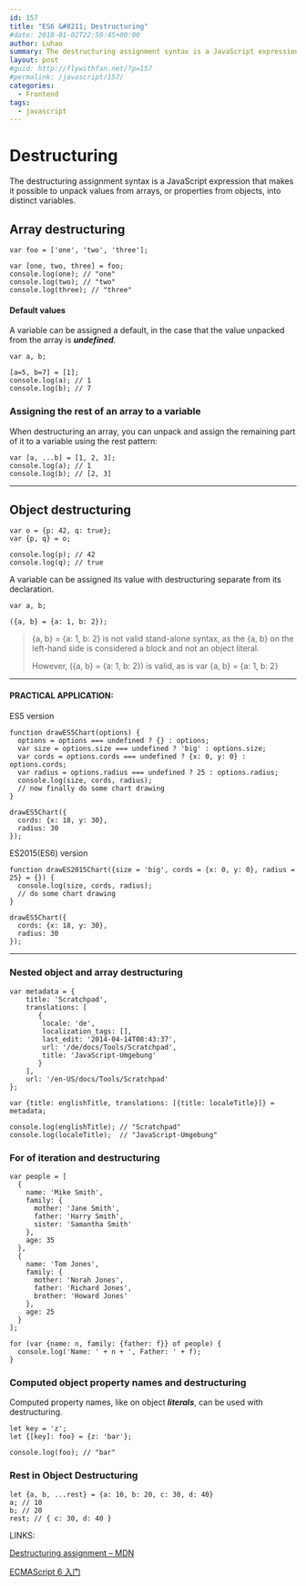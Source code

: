 ```yaml
---
id: 157
title: "ES6 &#8211; Destructuring"
#date: 2018-01-02T22:59:45+00:00
author: Luhao
summary: The destructuring assignment syntax is a JavaScript expression that makes it possible to unpack values from arrays, or properties from objects, into distinct variables.
layout: post
#guid: http://flywithfan.net/?p=157
#permalink: /javascript/157/
categories:
  - Frontend
tags:
  - javascript
---
```


# Destructuring

The destructuring assignment syntax is a JavaScript expression that makes it possible to unpack values from arrays, or properties from objects, into distinct variables.

## Array destructuring

<pre class="line-numbers prism-highlight" data-start="1"><code class="language-javascript">var foo = ['one', 'two', 'three'];

var [one, two, three] = foo;
console.log(one); // "one"
console.log(two); // "two"
console.log(three); // "three"
</code></pre>

#### Default values

A variable can be assigned a default, in the case that the value unpacked from the array is **_undefined_**.

<pre class="line-numbers prism-highlight" data-start="1"><code class="language-javascript">var a, b;

[a=5, b=7] = [1];
console.log(a); // 1
console.log(b); // 7
</code></pre>

### Assigning the rest of an array to a variable

When destructuring an array, you can unpack and assign the remaining part of it to a variable using the rest pattern:

<pre class="line-numbers prism-highlight" data-start="1"><code class="language-javascript">var [a, ...b] = [1, 2, 3];
console.log(a); // 1
console.log(b); // [2, 3]
</code></pre>

---

## Object destructuring

<pre class="line-numbers prism-highlight" data-start="1"><code class="language-javascript">var o = {p: 42, q: true};
var {p, q} = o;

console.log(p); // 42
console.log(q); // true
</code></pre>

A variable can be assigned its value with destructuring separate from its declaration.

<pre class="line-numbers prism-highlight" data-start="1"><code class="language-javascript">var a, b;

({a, b} = {a: 1, b: 2});
</code></pre>

> {a, b} = {a: 1, b: 2} is not valid stand-alone syntax, as the {a, b} on the left-hand side is considered a block and not an object literal.
>
> However, ({a, b} = {a: 1, b: 2}) is valid, as is var {a, b} = {a: 1, b: 2}

---

#### PRACTICAL APPLICATION:

ES5 version

<pre class="line-numbers prism-highlight" data-start="1"><code class="language-javascript">function drawES5Chart(options) {
  options = options === undefined ? {} : options;
  var size = options.size === undefined ? 'big' : options.size;
  var cords = options.cords === undefined ? {x: 0, y: 0} : options.cords;
  var radius = options.radius === undefined ? 25 : options.radius;
  console.log(size, cords, radius);
  // now finally do some chart drawing
}

drawES5Chart({
  cords: {x: 18, y: 30},
  radius: 30
});
</code></pre>

ES2015(ES6) version

<pre class="line-numbers prism-highlight" data-start="1"><code class="language-javascript">function drawES2015Chart({size = 'big', cords = {x: 0, y: 0}, radius = 25} = {}) {
  console.log(size, cords, radius);
  // do some chart drawing
}

drawES5Chart({
  cords: {x: 18, y: 30},
  radius: 30
});
</code></pre>

---

### Nested object and array destructuring

<pre class="line-numbers prism-highlight" data-start="1"><code class="language-javascript">var metadata = {
    title: 'Scratchpad',
    translations: [
       {
        locale: 'de',
        localization_tags: [],
        last_edit: '2014-04-14T08:43:37',
        url: '/de/docs/Tools/Scratchpad',
        title: 'JavaScript-Umgebung'
       }
    ],
    url: '/en-US/docs/Tools/Scratchpad'
};

var {title: englishTitle, translations: [{title: localeTitle}]} = metadata;

console.log(englishTitle); // "Scratchpad"
console.log(localeTitle);  // "JavaScript-Umgebung"
</code></pre>

### For of iteration and destructuring

<pre class="line-numbers prism-highlight" data-start="1"><code class="language-javascript">var people = [
  {
    name: 'Mike Smith',
    family: {
      mother: 'Jane Smith',
      father: 'Harry Smith',
      sister: 'Samantha Smith'
    },
    age: 35
  },
  {
    name: 'Tom Jones',
    family: {
      mother: 'Norah Jones',
      father: 'Richard Jones',
      brother: 'Howard Jones'
    },
    age: 25
  }
];

for (var {name: n, family: {father: f}} of people) {
  console.log('Name: ' + n + ', Father: ' + f);
}
</code></pre>

### Computed object property names and destructuring

Computed property names, like on object **_literals_**, can be used with destructuring.

<pre class="line-numbers prism-highlight" data-start="1"><code class="language-javascript">let key = 'z';
let {[key]: foo} = {z: 'bar'};

console.log(foo); // "bar"
</code></pre>

### Rest in Object Destructuring

<pre class="line-numbers prism-highlight" data-start="1"><code class="language-javascript">let {a, b, ...rest} = {a: 10, b: 20, c: 30, d: 40}
a; // 10 
b; // 20 
rest; // { c: 30, d: 40 }
</code></pre>

LINKS:

[Destructuring assignment &#8211; MDN](https://developer.mozilla.org/en-US/docs/Web/JavaScript/Reference/Operators/Destructuring_assignment)

[ECMAScript 6 入门](http://es6.ruanyifeng.com/#docs/destructuring)

